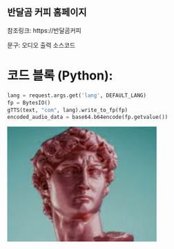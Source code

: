 ## 반달곰 커피 홈페이지

참조링크: https://반달곰커피

문구: 오디오 출력 소스코드

# 코드 블록 (Python):
```python
lang = request.args.get('lang', DEFAULT_LANG)
fp = BytesIO()
gTTS(text, "com", lang).write_to_fp(fp)
encoded_audio_data = base64.b64encode(fp.getvalue())
```

![david](david.jpg)
